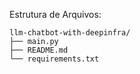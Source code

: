Estrutura de Arquivos:

```
llm-chatbot-with-deepinfra/
├── main.py
├── README.md
└── requirements.txt
```


